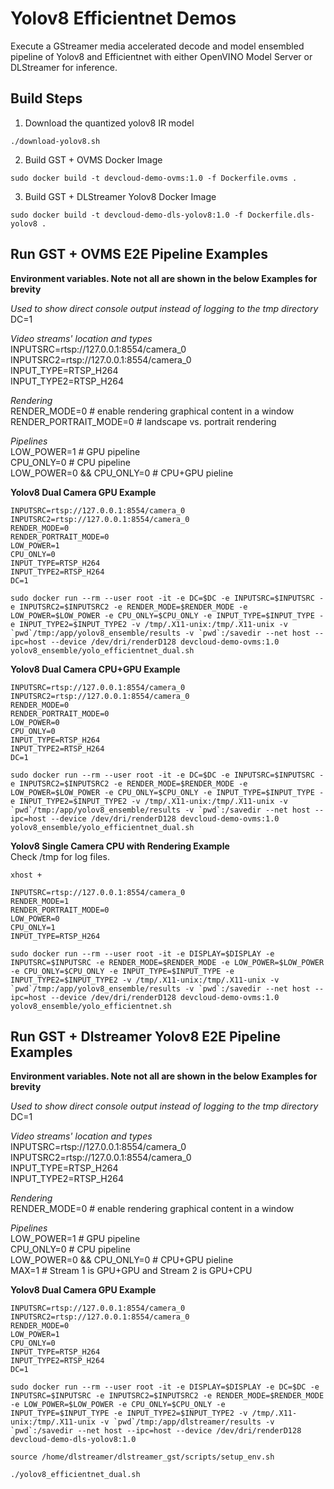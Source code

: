 # Yolov8 Efficientnet Demos
Execute a GStreamer media accelerated decode and model ensembled pipeline of Yolov8 and Efficientnet with either OpenVINO Model Server or DLStreamer for inference.

## Build Steps

1. Download the quantized yolov8 IR model

```
./download-yolov8.sh
```

2. Build GST + OVMS Docker Image

```
sudo docker build -t devcloud-demo-ovms:1.0 -f Dockerfile.ovms .
```

3. Build GST + DLStreamer Yolov8 Docker Image
   
```
sudo docker build -t devcloud-demo-dls-yolov8:1.0 -f Dockerfile.dls-yolov8 .
```

## Run GST + OVMS E2E Pipeline Examples

**Environment variables. Note not all are shown in the below Examples for brevity**

_Used to show direct console output instead of logging to the tmp directory_<br>
DC=1 

_Video streams' location and types_<br>
INPUTSRC=rtsp://127.0.0.1:8554/camera_0 <br>
INPUTSRC2=rtsp://127.0.0.1:8554/camera_0 <br>
INPUT_TYPE=RTSP_H264<br>
INPUT_TYPE2=RTSP_H264

_Rendering_<br>
RENDER_MODE=0 # enable rendering graphical content in a window<br>
RENDER_PORTRAIT_MODE=0 # landscape vs. portrait rendering<br>

_Pipelines_<br>
LOW_POWER=1  # GPU  pipeline<br>
CPU_ONLY=0   # CPU  pipeline<br>
LOW_POWER=0 && CPU_ONLY=0 # CPU+GPU pieline

**Yolov8 Dual Camera GPU Example**
```
INPUTSRC=rtsp://127.0.0.1:8554/camera_0 
INPUTSRC2=rtsp://127.0.0.1:8554/camera_0 
RENDER_MODE=0
RENDER_PORTRAIT_MODE=0
LOW_POWER=1
CPU_ONLY=0
INPUT_TYPE=RTSP_H264
INPUT_TYPE2=RTSP_H264
DC=1
```

```
sudo docker run --rm --user root -it -e DC=$DC -e INPUTSRC=$INPUTSRC -e INPUTSRC2=$INPUTSRC2 -e RENDER_MODE=$RENDER_MODE -e LOW_POWER=$LOW_POWER -e CPU_ONLY=$CPU_ONLY -e INPUT_TYPE=$INPUT_TYPE -e INPUT_TYPE2=$INPUT_TYPE2 -v /tmp/.X11-unix:/tmp/.X11-unix -v `pwd`/tmp:/app/yolov8_ensemble/results -v `pwd`:/savedir --net host --ipc=host --device /dev/dri/renderD128 devcloud-demo-ovms:1.0 yolov8_ensemble/yolo_efficientnet_dual.sh
```


**Yolov8 Dual Camera CPU+GPU Example**
```
INPUTSRC=rtsp://127.0.0.1:8554/camera_0 
INPUTSRC2=rtsp://127.0.0.1:8554/camera_0 
RENDER_MODE=0
RENDER_PORTRAIT_MODE=0
LOW_POWER=0
CPU_ONLY=0
INPUT_TYPE=RTSP_H264
INPUT_TYPE2=RTSP_H264
DC=1
```

```
sudo docker run --rm --user root -it -e DC=$DC -e INPUTSRC=$INPUTSRC -e INPUTSRC2=$INPUTSRC2 -e RENDER_MODE=$RENDER_MODE -e LOW_POWER=$LOW_POWER -e CPU_ONLY=$CPU_ONLY -e INPUT_TYPE=$INPUT_TYPE -e INPUT_TYPE2=$INPUT_TYPE2 -v /tmp/.X11-unix:/tmp/.X11-unix -v `pwd`/tmp:/app/yolov8_ensemble/results -v `pwd`:/savedir --net host --ipc=host --device /dev/dri/renderD128 devcloud-demo-ovms:1.0 yolov8_ensemble/yolo_efficientnet_dual.sh
```

**Yolov8 Single Camera CPU with Rendering Example**<br>
Check /tmp for log files.

```
xhost +
```

```
INPUTSRC=rtsp://127.0.0.1:8554/camera_0 
RENDER_MODE=1
RENDER_PORTRAIT_MODE=0
LOW_POWER=0
CPU_ONLY=1
INPUT_TYPE=RTSP_H264
```

```
sudo docker run --rm --user root -it -e DISPLAY=$DISPLAY -e INPUTSRC=$INPUTSRC -e RENDER_MODE=$RENDER_MODE -e LOW_POWER=$LOW_POWER -e CPU_ONLY=$CPU_ONLY -e INPUT_TYPE=$INPUT_TYPE -e INPUT_TYPE2=$INPUT_TYPE2 -v /tmp/.X11-unix:/tmp/.X11-unix -v `pwd`/tmp:/app/yolov8_ensemble/results -v `pwd`:/savedir --net host --ipc=host --device /dev/dri/renderD128 devcloud-demo-ovms:1.0 yolov8_ensemble/yolo_efficientnet.sh
```

## Run GST + Dlstreamer Yolov8 E2E Pipeline Examples

**Environment variables. Note not all are shown in the below Examples for brevity**

_Used to show direct console output instead of logging to the tmp directory_<br>
DC=1 

_Video streams' location and types_<br>
INPUTSRC=rtsp://127.0.0.1:8554/camera_0 <br>
INPUTSRC2=rtsp://127.0.0.1:8554/camera_0 <br>
INPUT_TYPE=RTSP_H264<br>
INPUT_TYPE2=RTSP_H264

_Rendering_<br>
RENDER_MODE=0 # enable rendering graphical content in a window<br>

_Pipelines_<br>
LOW_POWER=1  # GPU  pipeline<br>
CPU_ONLY=0   # CPU  pipeline<br>
LOW_POWER=0 && CPU_ONLY=0 # CPU+GPU pieline<br>
MAX=1 # Stream 1 is GPU+GPU and Stream 2 is GPU+CPU

**Yolov8 Dual Camera GPU Example**
```
INPUTSRC=rtsp://127.0.0.1:8554/camera_0 
INPUTSRC2=rtsp://127.0.0.1:8554/camera_0 
RENDER_MODE=0
LOW_POWER=1
CPU_ONLY=0
INPUT_TYPE=RTSP_H264
INPUT_TYPE2=RTSP_H264
DC=1
```

```
sudo docker run --rm --user root -it -e DISPLAY=$DISPLAY -e DC=$DC -e INPUTSRC=$INPUTSRC -e INPUTSRC2=$INPUTSRC2 -e RENDER_MODE=$RENDER_MODE -e LOW_POWER=$LOW_POWER -e CPU_ONLY=$CPU_ONLY -e INPUT_TYPE=$INPUT_TYPE -e INPUT_TYPE2=$INPUT_TYPE2 -v /tmp/.X11-unix:/tmp/.X11-unix -v `pwd`/tmp:/app/dlstreamer/results -v `pwd`:/savedir --net host --ipc=host --device /dev/dri/renderD128 devcloud-demo-dls-yolov8:1.0 
```

```
source /home/dlstreamer/dlstreamer_gst/scripts/setup_env.sh
```

```
./yolov8_efficientnet_dual.sh
```
